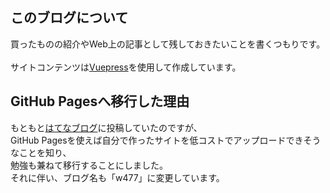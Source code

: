 ## このブログについて
買ったものの紹介やWeb上の記事として残しておきたいことを書くつもりです。<br>
<br>
サイトコンテンツは[Vuepress](https://vuepress.vuejs.org/)を使用して作成しています。
<br>

## GitHub Pagesへ移行した理由
もともと[はてなブログ](https://kunduhoguretu.hatenablog.com/)に投稿していたのですが、<br>
GitHub Pagesを使えば自分で作ったサイトを低コストでアップロードできそうなことを知り、<br>
勉強も兼ねて移行することにしました。<br>
それに伴い、ブログ名も「w477」に変更しています。
